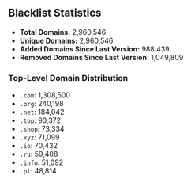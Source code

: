 ## Blacklist Statistics

- **Total Domains:** 2,960,546
- **Unique Domains:** 2,960,546
- **Added Domains Since Last Version:** 988,439
- **Removed Domains Since Last Version:** 1,049,809

### Top-Level Domain Distribution

-  `.com`: 1,308,500
-  `.org`: 240,198
-  `.net`: 184,042
-  `.top`: 90,372
-  `.shop`: 73,334
-  `.xyz`: 71,099
-  `.io`: 70,432
-  `.ru`: 59,408
-  `.info`: 51,092
-  `.pl`: 48,814
